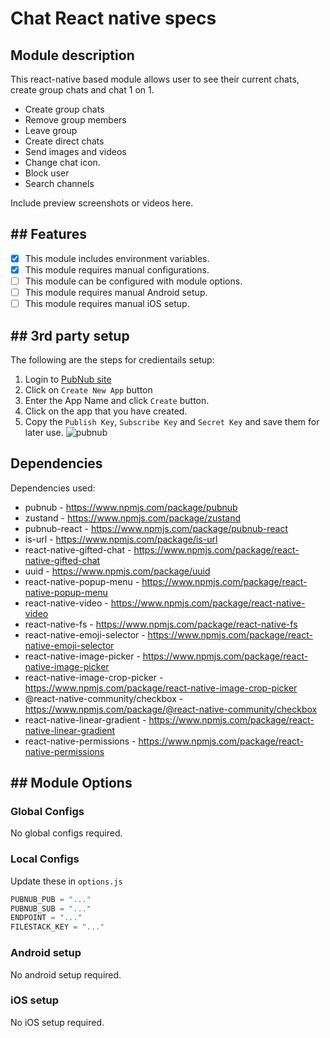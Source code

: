 # Chat React native specs

## Module description

This react-native based module allows user to see their current chats, create group chats and chat 1 on 1.

- Create group chats
- Remove group members
- Leave group
- Create direct chats
- Send images and videos
- Change chat icon.
- Block user
- Search channels

Include preview screenshots or videos here.

## ## Features

 - [x] This module includes environment variables.
 - [x] This module requires manual configurations.
 - [ ] This module can be configured with module options.
 - [ ] This module requires manual Android setup.
 - [ ] This module requires manual iOS setup.

## ## 3rd party setup

The following are the steps for credientails setup:
1. Login to [PubNub site](https://admin.pubnub.com/#/login)
2. Click on `Create New App` button
3. Enter the App Name and click `Create` button.
4. Click on the app that you have created.
5. Copy the `Publish Key`, `Subscribe Key` and `Secret Key` and save them for later use. 
![pubnub](https://user-images.githubusercontent.com/120275623/228430230-e9eb0b29-3b90-4361-b9a2-536a8abc6bfc.png)

## Dependencies

Dependencies used:
- pubnub - https://www.npmjs.com/package/pubnub
- zustand - https://www.npmjs.com/package/zustand
- pubnub-react - https://www.npmjs.com/package/pubnub-react
- is-url - https://www.npmjs.com/package/is-url
- react-native-gifted-chat - https://www.npmjs.com/package/react-native-gifted-chat
- uuid - https://www.npmjs.com/package/uuid
- react-native-popup-menu - https://www.npmjs.com/package/react-native-popup-menu
- react-native-video - https://www.npmjs.com/package/react-native-video
- react-native-fs - https://www.npmjs.com/package/react-native-fs
- react-native-emoji-selector - https://www.npmjs.com/package/react-native-emoji-selector
- react-native-image-picker - https://www.npmjs.com/package/react-native-image-picker
- react-native-image-crop-picker - https://www.npmjs.com/package/react-native-image-crop-picker
- @react-native-community/checkbox - https://www.npmjs.com/package/@react-native-community/checkbox
- react-native-linear-gradient - https://www.npmjs.com/package/react-native-linear-gradient
- react-native-permissions - https://www.npmjs.com/package/react-native-permissions

## ## Module Options

### Global Configs

No global configs required.

### Local Configs

Update these in `options.js` 

```js
PUBNUB_PUB = "..."
PUBNUB_SUB = "..."
ENDPOINT = "..."
FILESTACK_KEY = "..."
```
### Android setup

No android setup required.
### iOS setup

No iOS setup required.

